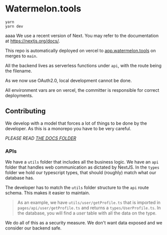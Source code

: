 # Watermelon.tools

```
yarn
yarn dev
```

aaaa
We use a recent version of Next. You may refer to the documentation at https://nextjs.org/docs/.

This repo is automatically deployed on vercel to [app.watermelon.tools](app.watermelon.tools) on merges to `main`.

All the backend lives as serverless functions under `api`, with the route being the filename.

As we now use OAuth2.0, local development cannot be done.

All environment vars are on vercel, the committer is responsible for correct deployments.

## Contributing

We develop with a model that forces a lot of things to be done by the developer. As this is a monorepo you have to be very careful.

_PLEASE READ [THE DOCS FOLDER](/docs/)_

### APIs

We have a `utils` folder that includes all the business logic. We have an `api` folder that handles web communication as dictated by NextJS. In the `types` folder we hold our typescript types, that should (roughly) match what our database has.

The developer has to match the `utils` folder structure to the `api` route schema. This makes it easier to maintain.

> As an example, we have `utils/user/getProfile.ts` that is imported in `pages/api/user/getProfile.ts` and returns a `types/UserProfile.ts`. In the database, you will find a _user_ table with all the data on the type.

We do all of this as a security measure. We don't want data exposed and we consider our backend safe.
